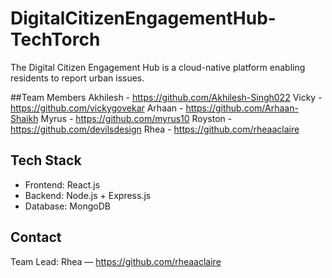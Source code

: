 # DigitalCitizenEngagementHub-TechTorch
 The Digital Citizen Engagement Hub is a cloud-native platform enabling residents to report  urban issues.

 ##Team Members
Akhilesh - https://github.com/Akhilesh-Singh022
Vicky - https://github.com/vickygovekar
Arhaan - https://github.com/Arhaan-Shaikh
Myrus - https://github.com/myrus10
Royston - https://github.com/devilsdesign
Rhea - https://github.com/rheaaclaire


## Tech Stack
- Frontend: React.js
- Backend: Node.js + Express.js
- Database: MongoDB

## Contact
 Team Lead: Rhea — https://github.com/rheaaclaire
